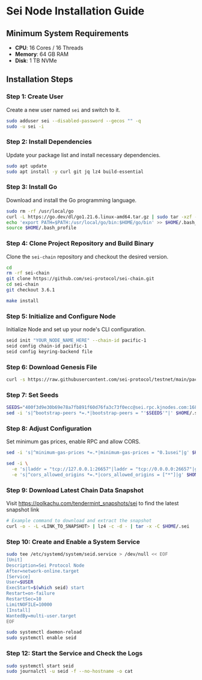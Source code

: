 # Sei Node Installation Guide

## Minimum System Requirements

- **CPU**: 16 Cores / 16 Threads
- **Memory**: 64 GB RAM
- **Disk**: 1 TB NVMe

## Installation Steps

### Step 1: Create User
Create a new user named `sei` and switch to it.
```bash
sudo adduser sei --disabled-password --gecos "" -q
sudo -u sei -i
```

### Step 2: Install Dependencies
Update your package list and install necessary dependencies.
```bash
sudo apt update
sudo apt install -y curl git jq lz4 build-essential
```

### Step 3: Install Go
Download and install the Go programming language.
```bash
sudo rm -rf /usr/local/go
curl -L https://go.dev/dl/go1.21.6.linux-amd64.tar.gz | sudo tar -xzf - -C /usr/local
echo 'export PATH=$PATH:/usr/local/go/bin:$HOME/go/bin' >> $HOME/.bash_profile
source $HOME/.bash_profile
```

### Step 4: Clone Project Repository and Build Binary
Clone the `sei-chain` repository and checkout the desired version.
```bash
cd
rm -rf sei-chain
git clone https://github.com/sei-protocol/sei-chain.git
cd sei-chain
git checkout 3.6.1

make install
```

### Step 5: Initialize and Configure Node
Initialize Node and set up your node's CLI configuration.
```bash
seid init "YOUR_NODE_NAME_HERE" --chain-id pacific-1
seid config chain-id pacific-1
seid config keyring-backend file
```

### Step 6: Download Genesis File
```bash
curl -s https://raw.githubusercontent.com/sei-protocol/testnet/main/pacific-1/genesis.json > $HOME/.sei/config/genesis.json
```

### Step 7: Set Seeds
```bash
SEEDS="400f3d9e30b69e78a7fb891f60d76fa3c73f0ecc@sei.rpc.kjnodes.com:16859,20e1000e88125698264454a884812746c2eb4807@seeds.lavenderfive.com:11956,ebc272824924ea1a27ea3183dd0b9ba713494f83@sei-mainnet-seed.autostake.com:26806,c28827cb96c14c905b127b92065a3fb4cd77d7f6@seeds.whispernode.com:11956"
sed -i 's|^bootstrap-peers *=.*|bootstrap-peers = "'$SEEDS'"|' $HOME/.sei/config/config.toml
```

### Step 8: Adjust Configuration
Set minimum gas prices, enable RPC and allow CORS.
```bash
sed -i 's|^minimum-gas-prices *=.*|minimum-gas-prices = "0.1usei"|g' $HOME/.sei/config/app.toml

sed -i \
  -e 's|laddr = "tcp://127.0.0.1:26657"|laddr = "tcp://0.0.0.0:26657"|g' \
  -e 's|^cors_allowed_origins *=.*|cors_allowed_origins = ["*"]|g' $HOME/.sei/config/config.toml
```

### Step 9: Download Latest Chain Data Snapshot
Visit https://polkachu.com/tendermint_snapshots/sei to find the latest snapshot link
```bash
# Example command to download and extract the snapshot
curl -o - -L <LINK_TO_SNAPSHOT> | lz4 -c -d - | tar -x -C $HOME/.sei
```

### Step 10: Create and Enable a System Service
```bash
sudo tee /etc/systemd/system/seid.service > /dev/null << EOF
[Unit]
Description=Sei Protocol Node
After=network-online.target
[Service]
User=$USER
ExecStart=$(which seid) start
Restart=on-failure
RestartSec=10
LimitNOFILE=10000
[Install]
WantedBy=multi-user.target
EOF

sudo systemctl daemon-reload
sudo systemctl enable seid
```

### Step 12: Start the Service and Check the Logs
```bash
sudo systemctl start seid
sudo journalctl -u seid -f --no-hostname -o cat
```

